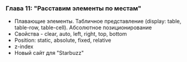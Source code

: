 ### Глава 11: "Расставим элементы по местам"

- Плавающие элементы. Табличное представление (display: table, table-row, table-cell). Абсолютное позиционирование
- Свойства - clear, auto, left, right, top, bottom
- Position: static, absolute, fixed, relative
- z-index
- Новый сайт для "Starbuzz"